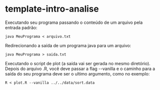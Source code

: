 # template-intro-analise

Executando seu programa passando o conteúdo de um arquivo pela entrada padrão:
    
    java MeuPrograma < arquivo.txt

Redirecionando a saída de um programa java para um arquivo:
    
    java MeuPrograma > saida.txt

Executando o script de plot (a saída vai ser gerada no mesmo diretório). Depois do arquivo .R,
você deve passar a flag --vanilla e o caminho para a saída do seu programa deve ser o ultimo argumento, como no exemplo:
    
    R < plot.R --vanilla ../../data/sort.data
